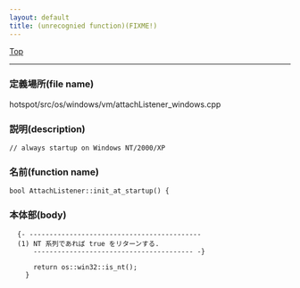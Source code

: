 ```yaml
---
layout: default
title: (unrecognied function)(FIXME!)
---
```

[Top](../index.html)

--- 
### 定義場所(file name)
hotspot/src/os/windows/vm/attachListener_windows.cpp
### 説明(description)

```
// always startup on Windows NT/2000/XP
```

### 名前(function name)
```
bool AttachListener::init_at_startup() {
```

### 本体部(body)
```
  {- -------------------------------------------
  (1) NT 系列であれば true をリターンする.
      ---------------------------------------- -}

	  return os::win32::is_nt();
	}
	
```


